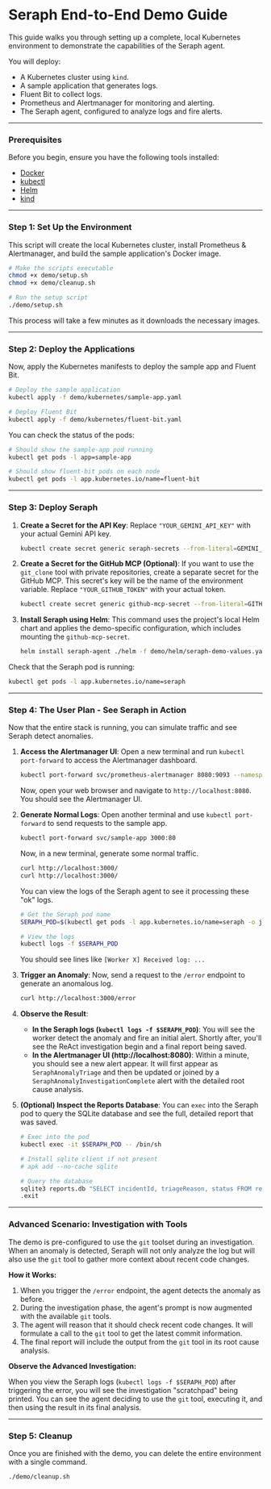 
# Seraph End-to-End Demo Guide

This guide walks you through setting up a complete, local Kubernetes environment to demonstrate the capabilities of the Seraph agent.

You will deploy:
- A Kubernetes cluster using `kind`.
- A sample application that generates logs.
- Fluent Bit to collect logs.
- Prometheus and Alertmanager for monitoring and alerting.
- The Seraph agent, configured to analyze logs and fire alerts.

---

### Prerequisites

Before you begin, ensure you have the following tools installed:
- [Docker](https://docs.docker.com/get-docker/)
- [kubectl](https://kubernetes.io/docs/tasks/tools/install-kubectl/)
- [Helm](https://helm.sh/docs/intro/install/)
- [kind](https://kind.sigs.k8s.io/docs/user/quick-start/#installation)

---

### Step 1: Set Up the Environment

This script will create the local Kubernetes cluster, install Prometheus & Alertmanager, and build the sample application's Docker image.

```bash
# Make the scripts executable
chmod +x demo/setup.sh
chmod +x demo/cleanup.sh

# Run the setup script
./demo/setup.sh
```
This process will take a few minutes as it downloads the necessary images.

---

### Step 2: Deploy the Applications

Now, apply the Kubernetes manifests to deploy the sample app and Fluent Bit.

```bash
# Deploy the sample application
kubectl apply -f demo/kubernetes/sample-app.yaml

# Deploy Fluent Bit
kubectl apply -f demo/kubernetes/fluent-bit.yaml
```

You can check the status of the pods:
```bash
# Should show the sample-app pod running
kubectl get pods -l app=sample-app

# Should show fluent-bit pods on each node
kubectl get pods -l app.kubernetes.io/name=fluent-bit
```

---

### Step 3: Deploy Seraph

1.  **Create a Secret for the API Key**:
    Replace `"YOUR_GEMINI_API_KEY"` with your actual Gemini API key.

    ```bash
    kubectl create secret generic seraph-secrets --from-literal=GEMINI_API_KEY="YOUR_GEMINI_API_KEY"
    ```

2.  **Create a Secret for the GitHub MCP (Optional)**:
    If you want to use the `git_clone` tool with private repositories, create a separate secret for the GitHub MCP. This secret's key will be the name of the environment variable.
    Replace `"YOUR_GITHUB_TOKEN"` with your actual token.

    ```bash
    kubectl create secret generic github-mcp-secret --from-literal=GITHUB_TOKEN="YOUR_GITHUB_TOKEN"
    ```

3.  **Install Seraph using Helm**:
    This command uses the project's local Helm chart and applies the demo-specific configuration, which includes mounting the `github-mcp-secret`.

    ```bash
    helm install seraph-agent ./helm -f demo/helm/seraph-demo-values.yaml
    ```

Check that the Seraph pod is running:
```bash
kubectl get pods -l app.kubernetes.io/name=seraph
```

---

### Step 4: The User Plan - See Seraph in Action

Now that the entire stack is running, you can simulate traffic and see Seraph detect anomalies.

1.  **Access the Alertmanager UI**:
    Open a new terminal and run `kubectl port-forward` to access the Alertmanager dashboard.

    ```bash
    kubectl port-forward svc/prometheus-alertmanager 8080:9093 --namespace monitoring
    ```
    Now, open your web browser and navigate to `http://localhost:8080`. You should see the Alertmanager UI.

2.  **Generate Normal Logs**:
    Open another terminal and use `kubectl port-forward` to send requests to the sample app.

    ```bash
    kubectl port-forward svc/sample-app 3000:80
    ```
    Now, in a new terminal, generate some normal traffic.
    ```bash
    curl http://localhost:3000/
    curl http://localhost:3000/
    ```
    You can view the logs of the Seraph agent to see it processing these "ok" logs.
    ```bash
    # Get the Seraph pod name
    SERAPH_POD=$(kubectl get pods -l app.kubernetes.io/name=seraph -o jsonpath='{.items[0].metadata.name}')
    
    # View the logs
    kubectl logs -f $SERAPH_POD
    ```
    You should see lines like `[Worker X] Received log: ...`

3.  **Trigger an Anomaly**:
    Now, send a request to the `/error` endpoint to generate an anomalous log.

    ```bash
    curl http://localhost:3000/error
    ```

4.  **Observe the Result**:
    - **In the Seraph logs (`kubectl logs -f $SERAPH_POD`)**: You will see the worker detect the anomaly and fire an initial alert. Shortly after, you'll see the ReAct investigation begin and a final report being saved.
    - **In the Alertmanager UI (http://localhost:8080)**: Within a minute, you should see a new alert appear. It will first appear as `SeraphAnomalyTriage` and then be updated or joined by a `SeraphAnomalyInvestigationComplete` alert with the detailed root cause analysis.

5.  **(Optional) Inspect the Reports Database**:
    You can `exec` into the Seraph pod to query the SQLite database and see the full, detailed report that was saved.

    ```bash
    # Exec into the pod
    kubectl exec -it $SERAPH_POD -- /bin/sh

    # Install sqlite client if not present
    # apk add --no-cache sqlite

    # Query the database
    sqlite3 reports.db "SELECT incidentId, triageReason, status FROM reports;"
    .exit
    ```

---

### Advanced Scenario: Investigation with Tools

The demo is pre-configured to use the `git` toolset during an investigation. When an anomaly is detected, Seraph will not only analyze the log but will also use the `git` tool to gather more context about recent code changes.

**How it Works:**

1.  When you trigger the `/error` endpoint, the agent detects the anomaly as before.
2.  During the investigation phase, the agent's prompt is now augmented with the available `git` tools.
3.  The agent will reason that it should check recent code changes. It will formulate a call to the `git` tool to get the latest commit information.
4.  The final report will include the output from the `git` tool in its root cause analysis.

**Observe the Advanced Investigation:**

When you view the Seraph logs (`kubectl logs -f $SERAPH_POD`) after triggering the error, you will see the investigation "scratchpad" being printed. You can see the agent deciding to use the `git` tool, executing it, and then using the result in its final analysis.

---

### Step 5: Cleanup

Once you are finished with the demo, you can delete the entire environment with a single command.

```bash
./demo/cleanup.sh
```
